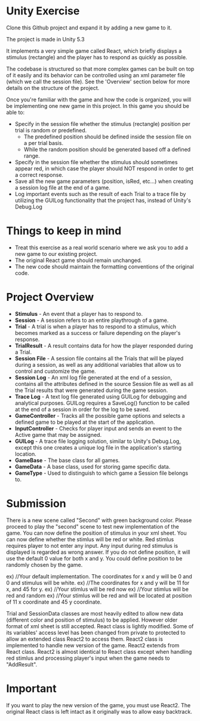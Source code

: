 # Unity Exercise 

Clone this Github project and expand it by adding a new game to it.

The project is made in Unity 5.3

It implements a very simple game called React, which briefly displays a stimulus (rectangle) and the player has to respond as quickly as possible.

The codebase is structured so that more complex games can be built on top of it easily and its behavior can be controlled using an xml parameter file (which we call the session file).
See the 'Overview' section below for more details on the structure of the project.


Once you're familiar with the game and how the code is organized, you will be implementing one new game in this project.
In this game you should be able to:

- Specify in the session file whether the stimulus (rectangle) position per trial is random or predefined.
  - The predefined position should be defined inside the session file on a per trial basis. 
  - While the random position should be generated based off a defined range.
- Specify in the session file whether the stimulus should sometimes appear red, in which case the player should NOT respond in order to get a correct response.
- Save all the new game parameters (position, isRed, etc...) when creating a session log file at the end of a game.
- Log important events such as the result of each Trial to a trace file by utilizing the GUILog functionality that the project has, instead of Unity's Debug.Log


# Things to keep in mind

- Treat this exercise as a real world scenario where we ask you to add a new game to our existing project.
- The original React game should remain unchanged.
- The new code should maintain the formatting conventions of the original code.


# Project Overview

- **Stimulus** - An event that a player has to respond to.
- **Session** - A session refers to an entire playthrough of a game.
- **Trial** - A trial is when a player has to respond to a stimulus, which becomes marked as a success or failure depending on the player's response.
- **TrialResult** - A result contains data for how the player responded during a Trial.
- **Session File** - A session file contains all the Trials that will be played during a session, as well as any additional variables that allow us to control and customize the game.
- **Session Log** - An xml log file generated at the end of a session, contains all the attributes defined in the source Session file as well as all the Trial results that were generated during the game session.
- **Trace Log** - A text log file generated using GUILog for debugging and analytical purposes. GUILog requires a SaveLog() function to be called at the end of a session in order for the log to be saved.
- **GameController** - Tracks all the possible game options and selects a defined game to be played at the start of the application.
- **InputController** - Checks for player input and sends an event to the Active game that may be assigned.
- **GUILog** - A trace file logging solution, similar to Unity's Debug.Log, except this one creates a unique log file in the application's starting location.
- **GameBase** - The base class for all games.
- **GameData** - A base class, used for storing game specific data.
- **GameType** - Used to distinguish to which game a Session file belongs to.


# Submission

There is a new scene called "Second" with green background color. Please proceed to play the "second" scene to test new implementation of the game.
You can now define the position of stimulus in your xml sheet.
You can now define whether the stimlus will be red or white. Red stimlus requires player to not enter any input. Any input during red stimulus is displayed is regarded as wrong answer.
If you do not define position, it will use the default 0 value for both x and y.
You could define position to be randomly chosen by the game.

ex) <trial delay="0.2" /> //Your default implementation. The coordinates for x and y will be 0 and 0 and stimulus will be white.
ex) <trial delay="0.2" position ="11 45" /> //The coordinates for x and y will be 11 for x, and 45 for y.
ex) <trial delay="0.2" isRed = "true" /> //Your stimlus will be red now
ex) <trial delay="0.2" isRed = "true" position ="random"/> //Your stimlus will be red and random
ex) <trial delay="0.2" isRed = "true" position ="11 45"/> //Your stimlus will be red and will be located at position of 11 x coordinate and 45 y coordinate.

Trial and SessionData classes are most heavily edited to allow new data (different color and position of stimulus) to be applied. However older format of xml sheet is still accepted.
React class is lightly modified. Some of its variables' access level has been changed from private to protected to allow an extended class React2 to access them.
React2 class is implemented to handle new version of the game. React2 extends from React class. React2 is almost identical to React class except when handling red stimlus and processing player's input when the game needs to "AddResult".

# Important

If you want to play the new version of the game, you must use React2. The original React class is left intact as it originally was to allow easy backtrack.